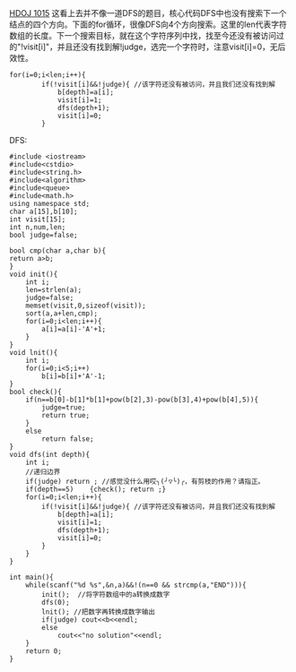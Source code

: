 [HDOJ 1015](http://acm.hdu.edu.cn/showproblem.php?pid=1015)
这看上去并不像一道DFS的题目，核心代码DFS中也没有搜索下一个结点的四个方向。下面的for循环，很像DFS向4个方向搜索。这里的len代表字符数组的长度。下一个搜索目标，就在这个字符序列中找，找至今还没有被访问过的"!visit[i]"，并且还没有找到解!judge，选完一个字符时，注意visit[i]=0，无后效性。

```
for(i=0;i<len;i++){
		if(!visit[i]&&!judge){ //该字符还没有被访问，并且我们还没有找到解
			b[depth]=a[i];
			visit[i]=1;
			dfs(depth+1);
			visit[i]=0;
		}

```


DFS:
```
#include <iostream>
#include<cstdio>
#include<string.h>
#include<algorithm>
#include<queue>
#include<math.h>
using namespace std;
char a[15],b[10];
int visit[15];
int n,num,len;
bool judge=false;

bool cmp(char a,char b){
return a>b;
}
void init(){
	int i;
	len=strlen(a);
	judge=false;
	memset(visit,0,sizeof(visit));
	sort(a,a+len,cmp);
	for(i=0;i<len;i++){
		a[i]=a[i]-'A'+1;
	}
}
void lnit(){
	int i;
	for(i=0;i<5;i++)
		b[i]=b[i]+'A'-1;
}
bool check(){
	if(n==b[0]-b[1]*b[1]+pow(b[2],3)-pow(b[3],4)+pow(b[4],5)){
		judge=true;
		return true;
	}
	else
		return false;
}
void dfs(int depth){
	int i;
	//递归边界
	if(judge) return ; //感觉没什么用哎╮(╯▽╰)╭，有剪枝的作用？请指正。
	if(depth==5)	{check(); return ;}
	for(i=0;i<len;i++){
		if(!visit[i]&&!judge){ //该字符还没有被访问，并且我们还没有找到解
			b[depth]=a[i];
			visit[i]=1;
			dfs(depth+1);
			visit[i]=0;
		}
	}
}

int main(){
	while(scanf("%d %s",&n,a)&&!(n==0 && strcmp(a,"END"))){
		init();  //将字符数组中的a转换成数字
		dfs(0);
		lnit();	//把数字再转换成数字输出
		if(judge) cout<<b<<endl;
		else
			cout<<"no solution"<<endl;
	}
	return 0;
}
```